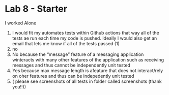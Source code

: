 # Lab 8 - Starter
I worked Alone
1) I would fit my automates tests within Github actions that way all of the tests ae run each time my code is pushed. Ideally I would also get an email that lets me know if all of the tests passed (1)
2) no 
3) No because the “message” feature of a messaging application winteracts  with many other features of the application such as receiving messages and thus cannot be independently unit tested
4) Yes because max message length is  afeature that does not interact/rely on oher features and thus can be indepedently unit tested 
5) ( please see screenshots of all tests in folder called screenshots (thank you!!)) 
